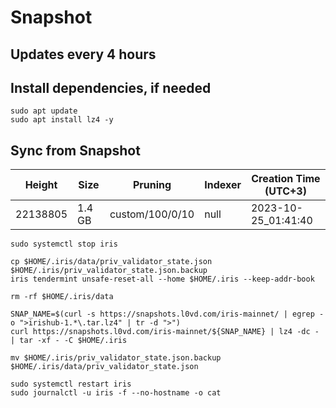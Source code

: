# Snapshot

## Updates every 4 hours

## Install dependencies, if needed
```
sudo apt update
sudo apt install lz4 -y
```

## Sync from Snapshot  
| Height  | Size | Pruning | Indexer | Creation Time (UTC+3) |
| --------- | --------- | --------- | --------- | --------- |
| 22138805  | 1.4 GB  | custom/100/0/10 | null | 2023-10-25_01:41:40 |

```
sudo systemctl stop iris

cp $HOME/.iris/data/priv_validator_state.json $HOME/.iris/priv_validator_state.json.backup
iris tendermint unsafe-reset-all --home $HOME/.iris --keep-addr-book

rm -rf $HOME/.iris/data 

SNAP_NAME=$(curl -s https://snapshots.l0vd.com/iris-mainnet/ | egrep -o ">irishub-1.*\.tar.lz4" | tr -d ">")
curl https://snapshots.l0vd.com/iris-mainnet/${SNAP_NAME} | lz4 -dc - | tar -xf - -C $HOME/.iris

mv $HOME/.iris/priv_validator_state.json.backup $HOME/.iris/data/priv_validator_state.json

sudo systemctl restart iris
sudo journalctl -u iris -f --no-hostname -o cat